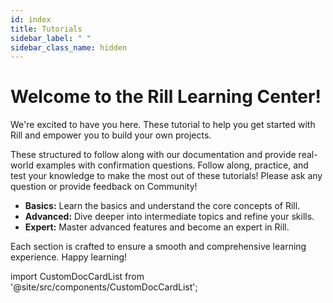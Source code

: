 ```yaml
---
id: index
title: Tutorials
sidebar_label: " "
sidebar_class_name: hidden
---
```


# Welcome to the Rill Learning Center!

We're excited to have you here. These tutorial to help you get started with Rill and empower you to build your own projects. 

These structured to follow along with our documentation and provide real-world examples with confirmation questions. 
Follow along, practice, and test your knowledge to make the most out of these tutorials! Please ask any question or provide feedback on Community!

- **Basics:** Learn the basics and understand the core concepts of Rill.
- **Advanced:** Dive deeper into intermediate topics and refine your skills.
- **Expert:** Master advanced features and become an expert in Rill.

Each section is crafted to ensure a smooth and comprehensive learning experience. Happy learning!

import CustomDocCardList from '@site/src/components/CustomDocCardList';

<CustomDocCardList />

